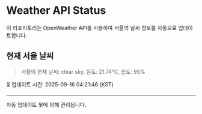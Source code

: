 
# Weather API Status

이 리포지토리는 OpenWeather API를 사용하여 서울의 날씨 정보를 자동으로 업데이트합니다.

## 현재 서울 날씨
> 서울의 현재 날씨: clear sky, 온도: 21.74°C, 습도: 95%

⏳ 업데이트 시간: 2025-09-16 04:21:46 (KST)

---
자동 업데이트 봇에 의해 관리됩니다.
